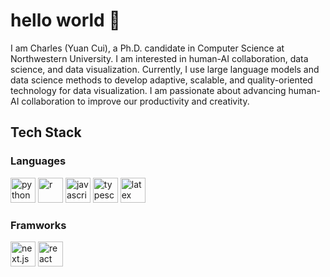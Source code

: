 # hello world 🦖

I am Charles (Yuan Cui), a Ph.D. candidate in Computer Science at Northwestern University. I am interested in human-AI collaboration, data science, and data visualization. Currently, I use large language models and data science methods to develop adaptive, scalable, and quality-oriented technology for data visualization. I am passionate about advancing human-AI collaboration to improve our productivity and creativity.

## Tech Stack
### Languages 
<img src="https://cdn.jsdelivr.net/gh/devicons/devicon@latest/icons/python/python-original.svg" width="40" height="40" title="python" /> <img src="https://cdn.jsdelivr.net/gh/devicons/devicon@latest/icons/r/r-original.svg" width="40" height="40" title="r" /> <img src="https://cdn.jsdelivr.net/gh/devicons/devicon@latest/icons/javascript/javascript-original.svg" width="40" height="40" title="javascript" /> <img src="https://cdn.jsdelivr.net/gh/devicons/devicon@latest/icons/typescript/typescript-original.svg" width="40" height="40" title="typescript"/> <img src="https://cdn.jsdelivr.net/gh/devicons/devicon@latest/icons/latex/latex-original.svg" width="40" height="40" title="latex"/>
          

### Framworks
<img src="https://cdn.jsdelivr.net/gh/devicons/devicon@latest/icons/nextjs/nextjs-line-wordmark.svg" width="40" height="40" title="next.js"/> <img src="https://cdn.jsdelivr.net/gh/devicons/devicon@latest/icons/react/react-original.svg" width="40" height="40" title="react" />
          
                              
          
          
          
          
          

<!--
**digital-flaneur/digital-flaneur** is a ✨ _special_ ✨ repository because its `README.md` (this file) appears on your GitHub profile.

Here are some ideas to get you started:

- 🔭 I’m currently working on ...
- 🌱 I’m currently learning ...
- 👯 I’m looking to collaborate on ...
- 🤔 I’m looking for help with ...
- 💬 Ask me about ...
- 📫 How to reach me: ...
- 😄 Pronouns: ...
- ⚡ Fun fact: ...
-->
